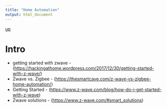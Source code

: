 ```yaml
---
title: "Home Automation"
output: html_document
---
```

[up](https://mikewise2718.github.io/markdowndocs/)

# Intro

- getting started with zwave - (https://hackingathome.wordpress.com/2017/12/30/getting-started-with-z-wave/)
- Zwave vs. Zigbee - (https://thesmartcave.com/z-wave-vs-zigbee-home-automation/)
- Getting Started - (https://www.z-wave.com/blog/how-do-i-get-started-with-z-wave)
- Zwave solutions - (https://www.z-wave.com/#smart_solutions)